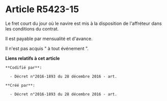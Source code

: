 # Article R5423-15

Le fret court du jour où le navire est mis à la disposition de l'affréteur dans les conditions du contrat. 

Il est payable par mensualité et d'avance. 

Il n'est pas acquis " à tout événement ".

**Liens relatifs à cet article**

	**Codifié par**:

	  - Décret n°2016-1893 du 28 décembre 2016 - art.

	**Créé par**:

	  - Décret n°2016-1893 du 28 décembre 2016 - art.
